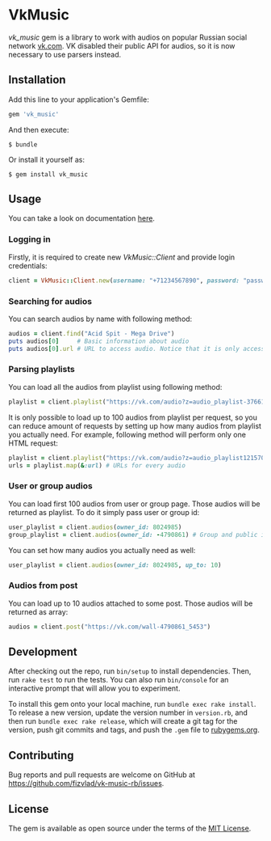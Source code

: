 # VkMusic

*vk_music* gem is a library to work with audios on popular Russian social network [vk.com](https://www.vk.com "vk.com"). VK disabled their public API for audios, so it is now necessary to use parsers instead.

## Installation

Add this line to your application's Gemfile:

```ruby
gem 'vk_music'
```

And then execute:

    $ bundle

Or install it yourself as:

    $ gem install vk_music

## Usage

You can take a look on documentation [here](https://www.rubydoc.info/gems/vk_music/).

### Logging in
Firstly, it is required to create new *VkMusic::Client* and provide login credentials:
```ruby
client = VkMusic::Client.new(username: "+71234567890", password: "password")
```

### Searching for audios
You can search audios by name with following method:
```ruby
audios = client.find("Acid Spit - Mega Drive")
puts audios[0]     # Basic information about audio
puts audios[0].url # URL to access audio. Notice that it is only accessible from your IP
```

### Parsing playlists
You can load all the audios from playlist using following method:
```ruby
playlist = client.playlist("https://vk.com/audio?z=audio_playlist-37661843_1/0e420c32c8b69e6637")
```
It is only possible to load up to 100 audios from playlist per request, so you can reduce amount of requests by setting up how many audios from playlist you actually need.
For example, following method will perform only one HTML request:
```ruby
playlist = client.playlist("https://vk.com/audio?z=audio_playlist121570739_7", up_to: 100)
urls = playlist.map(&:url) # URLs for every audio
```

### User or group audios
You can load first 100 audios from user or group page. Those audios will be returned as playlist. To do it simply pass user or group id:
```ruby
user_playlist = client.audios(owner_id: 8024985)
group_playlist = client.audios(owner_id: -4790861) # Group and public id starts with '-'
```
You can set how many audios you actually need as well:
```ruby
user_playlist = client.audios(owner_id: 8024985, up_to: 10)
```

### Audios from post
You can load up to 10 audios attached to some post. Those audios will be returned as array:
```ruby
audios = client.post("https://vk.com/wall-4790861_5453")
```


## Development

After checking out the repo, run `bin/setup` to install dependencies. Then, run `rake test` to run the tests. You can also run `bin/console` for an interactive prompt that will allow you to experiment.

To install this gem onto your local machine, run `bundle exec rake install`. To release a new version, update the version number in `version.rb`, and then run `bundle exec rake release`, which will create a git tag for the version, push git commits and tags, and push the `.gem` file to [rubygems.org](https://rubygems.org).

## Contributing

Bug reports and pull requests are welcome on GitHub at https://github.com/fizvlad/vk-music-rb/issues.

## License

The gem is available as open source under the terms of the [MIT License](https://opensource.org/licenses/MIT).

